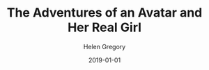 ---
title: The Adventures of an Avatar and Her Real Girl
author: Helen Gregory
link: "/assets/pdf/gregory-adventures-avatar-real-girl.pdf"
date: 2019-01-01
---